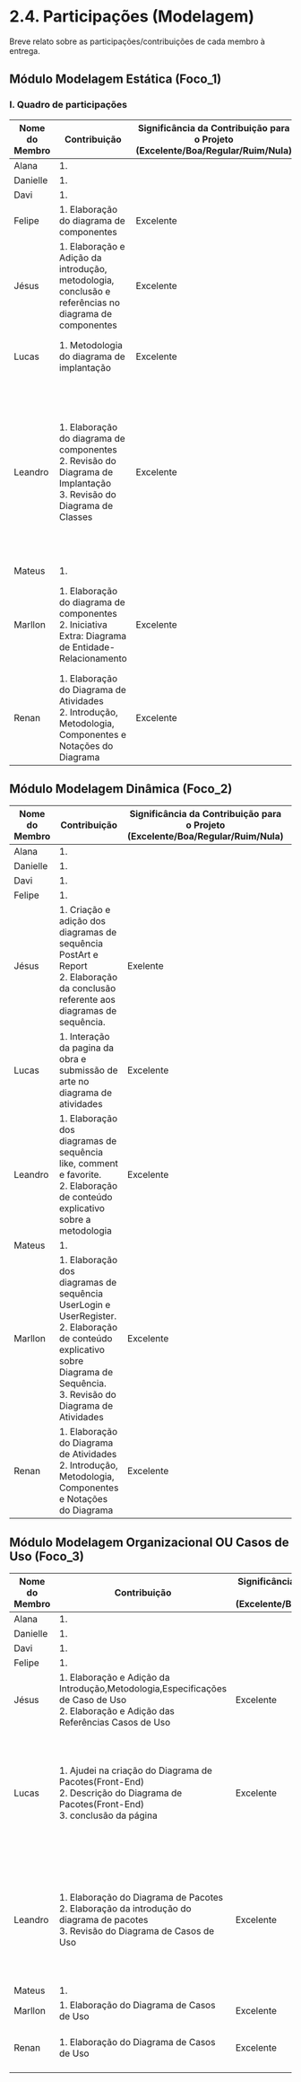 # 2.4. Participações (Modelagem)

Breve relato sobre as participações/contribuições de cada membro à entrega.

<!-- Observações da professora: -->
<!-- |Nome do Membro | Contribuição | Significância da Contribuição para o Projeto (Excelente/Boa/Regular/Ruim/Nula) | Comprobatórios Claros (com link)

EXEMPLO:
| Fulano | 1. Participação na elaboração do Diagrama de Atividades. | Boa | Registro nos Versionamentos do Documento de Modelagem Dinâmica, conforme (link).

TODOS DEVEM PARTICIPAR, MOSTRANDO SEUS PONTOS DE VISTA E COMO COLABORARAM NESSA ETAPA DA ENTREGA COM COMPROBATÓRIOS. -->

## Módulo Modelagem Estática (Foco_1)

### I. Quadro de participações

| Nome do Membro | Contribuição                                                                                                               | Significância da Contribuição para o Projeto <br> (Excelente/Boa/Regular/Ruim/Nula) | Comprobatórios                                                                                                                                                                                                                                                                                                                                                                                                                                                                                                                                                |
| -------------- | -------------------------------------------------------------------------------------------------------------------------- | ----------------------------------------------------------------------------------- | ------------------------------------------------------------------------------------------------------------------------------------------------------------------------------------------------------------------------------------------------------------------------------------------------------------------------------------------------------------------------------------------------------------------------------------------------------------------------------------------------------------------------------------------------------------- |
| Alana          | 1. <br>                                                                                                                    |                                                                                     | [1. ](#) <br>                                                                                                                                                                                                                                                                                                                                                                                                                                                                                                                                                 |
| Danielle       | 1. <br>                                                                                                                    |                                                                                     | [1. ](#) <br>                                                                                                                                                                                                                                                                                                                                                                                                                                                                                                                                                 |
| Davi           | 1. <br>                                                                                                                    |                                                                                     | [1. ](#) <br>                                                                                                                                                                                                                                                                                                                                                                                                                                                                                                                                                 |
| Felipe         | 1. Elaboração do diagrama de componentes <br>                                                                              | Excelente                                                                           | [1.Commits ]() <br>                                                                                                                                                                                                                                                                                                                                                                                                                                                                                                                                           |
| Jésus          | 1. Elaboração e Adição da introdução, metodologia, conclusão e referências no diagrama de componentes | Excelente                                                                           | [1. Commit ](https://github.com/UnBArqDsw2025-1-Turma01/2025.1-T01-_G2_PinacotecaOnline_Entrega_02/commit/3e0a096c5ac9280b52b59c14728a91a56f55b02b) <br>                                                                                                                                                                                                  |
| Lucas          | 1. Metodologia do diagrama de implantação <br>                                           | Excelente                                                                           | [1.Commit: Metodologia do diagrama de implantação](https://github.com/UnBArqDsw2025-1-Turma01/2025.1-T01-_G2_PinacotecaOnline_Entrega_02/commit/2651e25afff82de014d0e9c66e0a555888dd3a0b) <br>        |
| Leandro        | 1. Elaboração do diagrama de componentes <br> 2. Revisão do Diagrama de Implantação <br> 3. Revisão do Diagrama de Classes | Excelente                                                                           | [1.Gravação da Reunião - Diagrama de Componentes Pt1 ](https://drive.google.com/file/d/1nrjE8y-wmhvA9KtpHx0_d3rK6yz3P3x8/view?usp=sharing) <br> [2.Gravação da Reunião - Diagrama de Componentes Pt2 ](https://drive.google.com/file/d/1GDof-AXUX33EcIujGPzXRo3-WjnhfFVU/view) <br> [3. Revisão Diagrama de Implantação](https://github.com/UnBArqDsw2025-1-Turma01/2025.1-T01-_G2_PinacotecaOnline_Entrega_02/pull/2) <br> [4. Revisão do Diagrama de Classes](https://github.com/UnBArqDsw2025-1-Turma01/2025.1-T01-_G2_PinacotecaOnline_Entrega_02/pull/3) |
| Mateus         | 1. <br>                                                                                                                    |                                                                                     | [1. ](#) <br>                                                                                                                                                                                                                                                                                                                                                                                                                                                                                                                                                 |
| Marllon        | 1. Elaboração do diagrama de componentes <br> 2. Iniciativa Extra: Diagrama de Entidade-Relacionamento                     | Excelente                                                                           | [1.Gravação da Reunião - Diagrama de Componentes ](https://drive.google.com/file/d/1GDof-AXUX33EcIujGPzXRo3-WjnhfFVU/view) <br> [2.Commit: Diagrama de Entidade-Relacionamento ](https://github.com/UnBArqDsw2025-1-Turma01/2025.1-T01-_G2_PinacotecaOnline_Entrega_02/pull/7/commits/4064189c72bc73a9c48884525987b2d083eea40c) <br>                                                                                                                                                                                                                          |
| Renan          | 1. Elaboração do Diagrama de Atividades <br> 2. Introdução, Metodologia, Componentes e Notações do Diagrama                | Excelente                                                                           | [1. Histórico de Versão Drawio](assets/images/contribuicao_atividades_renan.jpg) <br> [2. Commit](https://github.com/UnBArqDsw2025-1-Turma01/2025.1-T01-_G2_PinacotecaOnline_Entrega_02/commit/74e4b957ee26eefa70a438ed69df3dc467bddb62)                                                                                                                                                                                                                                                                                                                      |

## Módulo Modelagem Dinâmica (Foco_2)

| Nome do Membro | Contribuição                                                                                                                                                                         | Significância da Contribuição para o Projeto <br> (Excelente/Boa/Regular/Ruim/Nula) | Comprobatórios                                                                                                                                                                                                                                                                                                                                                                                                                                                                                                                                                                                           |
| -------------- | ------------------------------------------------------------------------------------------------------------------------------------------------------------------------------------ | ----------------------------------------------------------------------------------- | -------------------------------------------------------------------------------------------------------------------------------------------------------------------------------------------------------------------------------------------------------------------------------------------------------------------------------------------------------------------------------------------------------------------------------------------------------------------------------------------------------------------------------------------------------------------------------------------------------- |
| Alana          | 1. <br>                                                                                                                                                                              |                                                                                     | [1. ](#) <br>                                                                                                                                                                                                                                                                                                                                                                                                                                                                                                                                                                                            |
| Danielle       | 1. <br>                                                                                                                                                                              |                                                                                     | [1. ](#) <br>                                                                                                                                                                                                                                                                                                                                                                                                                                                                                                                                                                                            |
| Davi           | 1. <br>                                                                                                                                                                              |                                                                                     | [1. ](#) <br>                                                                                                                                                                                                                                                                                                                                                                                                                                                                                                                                                                                            |
| Felipe         | 1. <br>                                                                                                                                                                              |                                                                                     | [1. ](#) <br>                                                                                                                                                                                                                                                                                                                                                                                                                                                                                                                                                                                            |
| Jésus          | 1. Criação e adição dos diagramas de sequência PostArt e Report<br>  2. Elaboração da conclusão referente aos diagramas de sequência.                                                                                                                        |     Exelente                                                                                | [1. Commit ](https://github.com/UnBArqDsw2025-1-Turma01/2025.1-T01-_G2_PinacotecaOnline_Entrega_02/commit/8fd8eea900217d68a5014f859c67bb0ffe9a732f) <br> [1.1 Commit ](https://github.com/UnBArqDsw2025-1-Turma01/2025.1-T01-_G2_PinacotecaOnline_Entrega_02/commit/a7f599601e187a9b768774f0b5a82e2139b79d22) <br> [2. Commit](https://github.com/UnBArqDsw2025-1-Turma01/2025.1-T01-_G2_PinacotecaOnline_Entrega_02/commit/979b001adaeeb648486ce22c11becacd942b9842) <br>                        |
| Lucas          | 1. Interação da pagina da obra e submissão de arte no diagrama de atividades <br>   |  Excelente                 | [1. Commit: Interação da pagina da obra e submissão de arte no diagrama de atividades](https://github.com/UnBArqDsw2025-1-Turma01/2025.1-T01-_G2_PinacotecaOnline_Entrega_02/commit/b9c768a679074214425cf14d7340972d3ca16f61) <br>  |
| Leandro        | 1. Elaboração dos diagramas de sequência like, comment e favorite. <br> 2. Elaboração de conteúdo explicativo sobre a metodologia <br>                                               | Excelente                                                                           | [1. Commit dos diagramas](https://github.com/UnBArqDsw2025-1-Turma01/2025.1-T01-_G2_PinacotecaOnline_Entrega_02/commit/949229487cb1bba255d43cb7df1750a794a6bfd4) <br> [2. Commit da adição da Metodologia](https://github.com/UnBArqDsw2025-1-Turma01/2025.1-T01-_G2_PinacotecaOnline_Entrega_02/commit/a0b511470c55a9241f55bc072efa01388c26aeaa) <br>                                                                                                                                                                                                                                                   |
| Mateus         | 1. <br>                                                                                                                                                                              |                                                                                     | [1. ](#) <br>                                                                                                                                                                                                                                                                                                                                                                                                                                                                                                                                                                                            |
| Marllon        | 1. Elaboração dos diagramas de sequência UserLogin e UserRegister. <br> 2. Elaboração de conteúdo explicativo sobre Diagrama de Sequência. <br> 3. Revisão do Diagrama de Atividades | Excelente                                                                           | [1. Commit: Diagramas de Sequência](https://github.com/UnBArqDsw2025-1-Turma01/2025.1-T01-_G2_PinacotecaOnline_Entrega_02/pull/6/commits/da0aa2857011dc481f2c242e65f608af2703aa79) <br> [2. Texto explicativo](https://github.com/UnBArqDsw2025-1-Turma01/2025.1-T01-_G2_PinacotecaOnline_Entrega_02/pull/6/commits/df4fb5e79fa47a9761eb0256af582112b56baae0) <br> [3.Revisão de PR ](https://github.com/UnBArqDsw2025-1-Turma01/2025.1-T01-_G2_PinacotecaOnline_Entrega_02/pull/4) <br>[4.Revisão de PR ](https://github.com/UnBArqDsw2025-1-Turma01/2025.1-T01-_G2_PinacotecaOnline_Entrega_02/pull/8) |
| Renan          | 1. Elaboração do Diagrama de Atividades <br> 2. Introdução, Metodologia, Componentes e Notações do Diagrama                                                                          | Excelente                                                                           | [1. Histórico de Versão Drawio](assets/images/contribuicao_atividades_renan.jpg) <br> [2. Commit](https://github.com/UnBArqDsw2025-1-Turma01/2025.1-T01-_G2_PinacotecaOnline_Entrega_02/commit/74e4b957ee26eefa70a438ed69df3dc467bddb62)                                                                                                                                                                                                                                                                                                                                                                 |

## Módulo Modelagem Organizacional OU Casos de Uso (Foco_3)

| Nome do Membro | Contribuição                                                                                                                             | Significância da Contribuição para o Projeto <br> (Excelente/Boa/Regular/Ruim/Nula) | Comprobatórios                                                                                                                                                                                                                                                                                                                                                                                                                                                                |
| -------------- | ---------------------------------------------------------------------------------------------------------------------------------------- | ----------------------------------------------------------------------------------- | ----------------------------------------------------------------------------------------------------------------------------------------------------------------------------------------------------------------------------------------------------------------------------------------------------------------------------------------------------------------------------------------------------------------------------------------------------------------------------- |
| Alana          | 1. <br>                                                                                                                                  |                                                                                     | [1. ](#) <br>                                                                                                                                                                                                                                                                                                                                                                                                                                                                 |
| Danielle       | 1. <br>                                                                                                                                  |                                                                                     | [1. ](#) <br>                                                                                                                                                                                                                                                                                                                                                                                                                                                                 |
| Davi           | 1. <br>                                                                                                                                  |                                                                                     | [1. ](#) <br>                                                                                                                                                                                                                                                                                                                                                                                                                                                                 |
| Felipe         | 1. <br>                                                                                                                                  |                                                                                     | [1. ](#) <br>                                                                                                                                                                                                                                                                                                                                                                                                                                                                 |
| Jésus          | 1. Elaboração e Adição da Introdução,Metodologia,Especificações de Caso de Uso<br>  2. Elaboração e Adição das Referências Casos de Uso                                                                   |      Excelente                                                                             | [1. Commit ](https://github.com/UnBArqDsw2025-1-Turma01/2025.1-T01-_G2_PinacotecaOnline_Entrega_02/commit/01083c1e513c22027d4e86703a9431764ad4e248) <br>  [2. Commit ](https://github.com/UnBArqDsw2025-1-Turma01/2025.1-T01-_G2_PinacotecaOnline_Entrega_02/commit/50d60a73807b0e71feac2e24e92277ce00853cce)     |
| Lucas          | 1. Ajudei na criação do Diagrama de Pacotes(Front-End) <br> 2. Descrição do Diagrama de Pacotes(Front-End) <br> 3. conclusão da página <br>    |  Excelente  | [1. Criação do Diagrama de Pacotes(Front-End)](https://github.com/UnBArqDsw2025-1-Turma01/2025.1-T01-_G2_PinacotecaOnline_Entrega_02/blob/main/docs/Modelagem/2.3.1.DiagramaDePacotes.md) <br> [2. Descrição do Diagrama de Pacotes(Front-End)](https://github.com/UnBArqDsw2025-1-Turma01/2025.1-T01-_G2_PinacotecaOnline_Entrega_02/commit/a8b80e13141688617dc213f81bc90602d945f771) <br> [3. Conclusão do Diagrama de Pacotes](https://github.com/UnBArqDsw2025-1-Turma01/2025.1-T01-_G2_PinacotecaOnline_Entrega_02/commit/1246de581922b5ae2279182ba2960fd7412283c1) <br>  |
| Leandro        | 1. Elaboração do Diagrama de Pacotes <br> 2. Elaboração da introdução do diagrama de pacotes <br> 3. Revisão do Diagrama de Casos de Uso | Excelente                                                                           | [1. Gravação da Reunião - Diagrama de Pacotes](https://drive.google.com/file/d/1pGvYpVa-MEvHDezNnZBZh8xoB0BTdIn_/view?usp=drive_link) <br> [2. Texto introdutório ao diagrama de pacotes](https://github.com/UnBArqDsw2025-1-Turma01/2025.1-T01-_G2_PinacotecaOnline_Entrega_02/commit/e2137f916a94b79c51e3732b43af6f3e3b15ac50) <br> [3. Revisão do Diagrama de Casos de Uso](https://github.com/UnBArqDsw2025-1-Turma01/2025.1-T01-_G2_PinacotecaOnline_Entrega_02/pull/10) |
| Mateus         | 1. <br>                                                                                                                                  |                                                                                     | [1. ](#) <br>                                                                                                                                                                                                                                                                                                                                                                                                                                                                 |
| Marllon        | 1. Elaboração do Diagrama de Casos de Uso                                                                                                | Excelente                                                                           | [1. Commit](https://github.com/UnBArqDsw2025-1-Turma01/2025.1-T01-_G2_PinacotecaOnline_Entrega_02/pull/10/commits/4865364998d878a4389d09b90c84835e061820bd#diff-6677c64517dff0762a4db4c4dca362cd758b15f96794593d93e3d0953c322bb6) <br>                                                                                                                                                                                                                                         |
| Renan          | 1. Elaboração do Diagrama de Casos de Uso<br>                                                                                            | Excelente                                                                           | [1. Histórico de Versão Drawio](./assets/images/contribuicao_casosdeuso_renan.jpg) <br> [2. Commit do Diagrama](https://github.com/UnBArqDsw2025-1-Turma01/2025.1-T01-_G2_PinacotecaOnline_Entrega_02/commit/fc77af2a64704dfa7d2b0cf76309e4c23bb46e73)                                                                                                                                                                                                                                                                                                                                                                                      |
